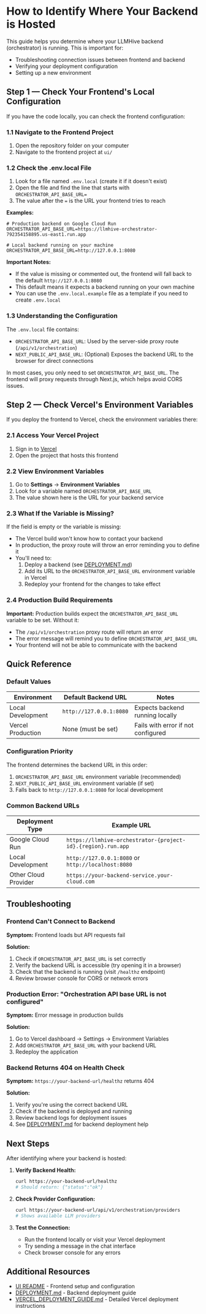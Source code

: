 # How to Identify Where Your Backend is Hosted

This guide helps you determine where your LLMHive backend (orchestrator) is running. This is important for:
- Troubleshooting connection issues between frontend and backend
- Verifying your deployment configuration
- Setting up a new environment

## Step 1 — Check Your Frontend's Local Configuration

If you have the code locally, you can check the frontend configuration:

### 1.1 Navigate to the Frontend Project

1. Open the repository folder on your computer
2. Navigate to the frontend project at `ui/`

### 1.2 Check the .env.local File

1. Look for a file named `.env.local` (create it if it doesn't exist)
2. Open the file and find the line that starts with `ORCHESTRATOR_API_BASE_URL=`
3. The value after the `=` is the URL your frontend tries to reach

**Examples:**
```env
# Production backend on Google Cloud Run
ORCHESTRATOR_API_BASE_URL=https://llmhive-orchestrator-792354158895.us-east1.run.app

# Local backend running on your machine
ORCHESTRATOR_API_BASE_URL=http://127.0.0.1:8080
```

**Important Notes:**
- If the value is missing or commented out, the frontend will fall back to the default `http://127.0.0.1:8080`
- This default means it expects a backend running on your own machine
- You can use the `.env.local.example` file as a template if you need to create `.env.local`

### 1.3 Understanding the Configuration

The `.env.local` file contains:
- `ORCHESTRATOR_API_BASE_URL`: Used by the server-side proxy route (`/api/v1/orchestration`)
- `NEXT_PUBLIC_API_BASE_URL`: (Optional) Exposes the backend URL to the browser for direct connections

In most cases, you only need to set `ORCHESTRATOR_API_BASE_URL`. The frontend will proxy requests through Next.js, which helps avoid CORS issues.

## Step 2 — Check Vercel's Environment Variables

If you deploy the frontend to Vercel, check the environment variables there:

### 2.1 Access Your Vercel Project

1. Sign in to [Vercel](https://vercel.com)
2. Open the project that hosts this frontend

### 2.2 View Environment Variables

1. Go to **Settings** → **Environment Variables**
2. Look for a variable named `ORCHESTRATOR_API_BASE_URL`
3. The value shown here is the URL for your backend service

### 2.3 What If the Variable is Missing?

If the field is empty or the variable is missing:
- The Vercel build won't know how to contact your backend
- In production, the proxy route will throw an error reminding you to define it
- You'll need to:
  1. Deploy a backend (see [DEPLOYMENT.md](./DEPLOYMENT.md))
  2. Add its URL to the `ORCHESTRATOR_API_BASE_URL` environment variable in Vercel
  3. Redeploy your frontend for the changes to take effect

### 2.4 Production Build Requirements

**Important:** Production builds expect the `ORCHESTRATOR_API_BASE_URL` variable to be set. Without it:
- The `/api/v1/orchestration` proxy route will return an error
- The error message will remind you to define `ORCHESTRATOR_API_BASE_URL`
- Your frontend will not be able to communicate with the backend

## Quick Reference

### Default Values

| Environment | Default Backend URL | Notes |
|-------------|---------------------|-------|
| Local Development | `http://127.0.0.1:8080` | Expects backend running locally |
| Vercel Production | None (must be set) | Fails with error if not configured |

### Configuration Priority

The frontend determines the backend URL in this order:
1. `ORCHESTRATOR_API_BASE_URL` environment variable (recommended)
2. `NEXT_PUBLIC_API_BASE_URL` environment variable (if set)
3. Falls back to `http://127.0.0.1:8080` for local development

### Common Backend URLs

| Deployment Type | Example URL |
|----------------|-------------|
| Google Cloud Run | `https://llmhive-orchestrator-{project-id}.{region}.run.app` |
| Local Development | `http://127.0.0.1:8080` or `http://localhost:8080` |
| Other Cloud Provider | `https://your-backend-service.your-cloud.com` |

## Troubleshooting

### Frontend Can't Connect to Backend

**Symptom:** Frontend loads but API requests fail

**Solution:**
1. Check if `ORCHESTRATOR_API_BASE_URL` is set correctly
2. Verify the backend URL is accessible (try opening it in a browser)
3. Check that the backend is running (visit `/healthz` endpoint)
4. Review browser console for CORS or network errors

### Production Error: "Orchestration API base URL is not configured"

**Symptom:** Error message in production builds

**Solution:**
1. Go to Vercel dashboard → Settings → Environment Variables
2. Add `ORCHESTRATOR_API_BASE_URL` with your backend URL
3. Redeploy the application

### Backend Returns 404 on Health Check

**Symptom:** `https://your-backend-url/healthz` returns 404

**Solution:**
1. Verify you're using the correct backend URL
2. Check if the backend is deployed and running
3. Review backend logs for deployment issues
4. See [DEPLOYMENT.md](./DEPLOYMENT.md) for backend deployment help

## Next Steps

After identifying where your backend is hosted:

1. **Verify Backend Health:**
   ```bash
   curl https://your-backend-url/healthz
   # Should return: {"status":"ok"}
   ```

2. **Check Provider Configuration:**
   ```bash
   curl https://your-backend-url/api/v1/orchestration/providers
   # Shows available LLM providers
   ```

3. **Test the Connection:**
   - Run the frontend locally or visit your Vercel deployment
   - Try sending a message in the chat interface
   - Check browser console for any errors

## Additional Resources

- [UI README](./ui/README.md) - Frontend setup and configuration
- [DEPLOYMENT.md](./DEPLOYMENT.md) - Backend deployment guide
- [VERCEL_DEPLOYMENT_GUIDE.md](./VERCEL_DEPLOYMENT_GUIDE.md) - Detailed Vercel deployment instructions
